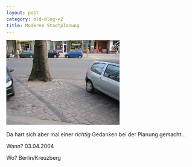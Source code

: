 ```yaml
---
layout: post
category: old-blog-v2
title: Moderne Stadtplanung
---
```


![IMG_2156.jpg](/images-blog/old-blogs/IMG_2156.jpg)

Da hart sich aber mal einer _richtig_ Gedanken bei der Planung gemacht...

Wann? 03.04.2004

Wo? Berlin/Kreuzberg

